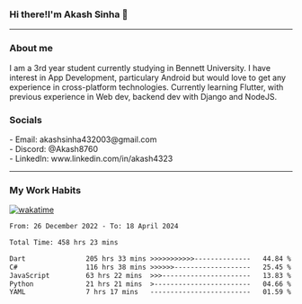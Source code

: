 <h3>Hi there!I'm Akash Sinha 👋</h3>

--- 

<h3>About me</h3>
I am a 3rd year student currently studying in Bennett University. I have interest in App Development, particulary Android but would love to get any experience in cross-platform technologies. Currently learning Flutter, with previous experience in Web dev, backend dev with Django and NodeJS.

<h3>Socials</h3>
 - Email: akashsinha432003@gmail.com<br>
 - Discord: @Akash8760<br>
 - LinkedIn: www.linkedin.com/in/akash4323<br>


---

<h3>My Work Habits</h3>

[![wakatime](https://wakatime.com/badge/user/938b2951-49cf-4810-9b9e-c17cde3d3343.svg)](https://wakatime.com/@938b2951-49cf-4810-9b9e-c17cde3d3343)

<!--START_SECTION:waka-->

```txt
From: 26 December 2022 - To: 18 April 2024

Total Time: 458 hrs 23 mins

Dart               205 hrs 33 mins >>>>>>>>>>>--------------   44.84 %
C#                 116 hrs 38 mins >>>>>>-------------------   25.45 %
JavaScript         63 hrs 22 mins  >>>----------------------   13.83 %
Python             21 hrs 21 mins  >------------------------   04.66 %
YAML               7 hrs 17 mins   -------------------------   01.59 %
```

<!--END_SECTION:waka-->

